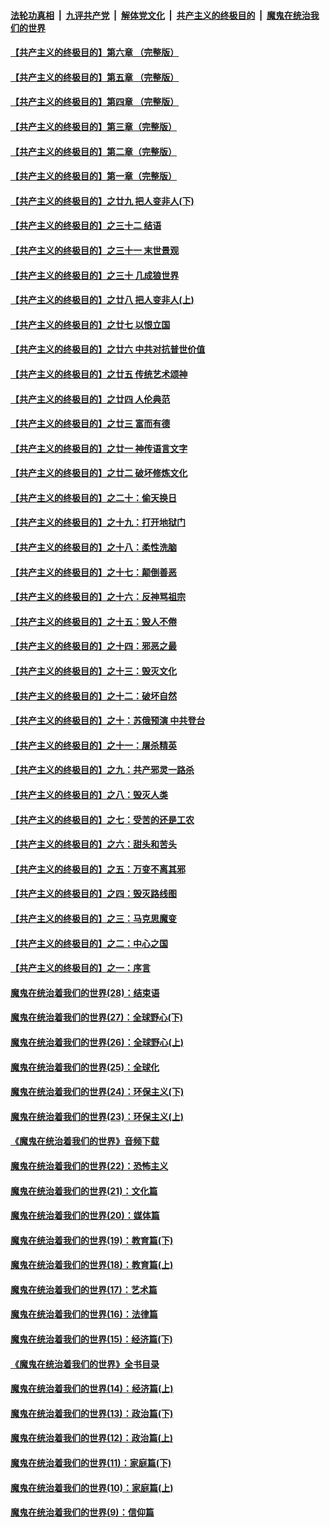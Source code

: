 ####  [法轮功真相](../../../../basic/blob/master/README.md?t=06290102) &nbsp;|&nbsp; [九评共产党](../../../../9ping.md/blob/master/README.md?t=06290102) &nbsp;|&nbsp; [解体党文化](../../../../jtdwh.md/blob/master/README.md?t=06290102)  &nbsp;|&nbsp; [共产主义的终极目的](../../../../gczydzjmd.md/blob/master/README.md?t=06290102) &nbsp;|&nbsp; [魔鬼在统治我们的世界](../../../../mgztzwmdsj.md/blob/master/README.md?t=06290102) 

#### [【共产主义的终极目的】第六章 （完整版）](../pages/nsc422/n11428913.md?t=06290102) 

#### [【共产主义的终极目的】第五章 （完整版）](../pages/nsc422/n11428912.md?t=06290102) 

#### [【共产主义的终极目的】第四章 （完整版）](../pages/nsc422/n11428907.md?t=06290102) 

#### [【共产主义的终极目的】第三章（完整版）](../pages/nsc422/n11428848.md?t=06290102) 

#### [【共产主义的终极目的】第二章（完整版）](../pages/nsc422/n11428831.md?t=06290102) 

#### [【共产主义的终极目的】第一章（完整版）](../pages/nsc422/n11417651.md?t=06290102) 

#### [【共产主义的终极目的】之廿九 把人变非人(下)](../pages/nsc422/n11344140.md?t=06290102) 

#### [【共产主义的终极目的】之三十二 结语](../pages/nsc422/n11360535.md?t=06290102) 

#### [【共产主义的终极目的】之三十一 末世景观](../pages/nsc422/n11351129.md?t=06290102) 

#### [【共产主义的终极目的】之三十 几成狼世界](../pages/nsc422/n11348280.md?t=06290102) 

#### [【共产主义的终极目的】之廿八 把人变非人(上)](../pages/nsc422/n11340492.md?t=06290102) 

#### [【共产主义的终极目的】之廿七 以恨立国](../pages/nsc422/n11336944.md?t=06290102) 

#### [【共产主义的终极目的】之廿六 中共对抗普世价值](../pages/nsc422/n11324785.md?t=06290102) 

#### [【共产主义的终极目的】之廿五 传统艺术颂神](../pages/nsc422/n11296396.md?t=06290102) 

#### [【共产主义的终极目的】之廿四 人伦典范](../pages/nsc422/n11296397.md?t=06290102) 

#### [【共产主义的终极目的】之廿三 富而有德](../pages/nsc422/n11283598.md?t=06290102) 

#### [【共产主义的终极目的】之廿一 神传语言文字](../pages/nsc422/n11263265.md?t=06290102) 

#### [【共产主义的终极目的】之廿二 破坏修炼文化](../pages/nsc422/n11245728.md?t=06290102) 

#### [【共产主义的终极目的】之二十：偷天换日](../pages/nsc422/n11238846.md?t=06290102) 

#### [【共产主义的终极目的】之十九：打开地狱门](../pages/nsc422/n11206376.md?t=06290102) 

#### [【共产主义的终极目的】之十八：柔性洗脑](../pages/nsc422/n11199994.md?t=06290102) 

#### [【共产主义的终极目的】之十七：颠倒善恶](../pages/nsc422/n11179782.md?t=06290102) 

#### [【共产主义的终极目的】之十六：反神骂祖宗](../pages/nsc422/n11166798.md?t=06290102) 

#### [【共产主义的终极目的】之十五：毁人不倦](../pages/nsc422/n11166792.md?t=06290102) 

#### [【共产主义的终极目的】之十四：邪恶之最](../pages/nsc422/n11150249.md?t=06290102) 

#### [【共产主义的终极目的】之十三：毁灭文化](../pages/nsc422/n11135227.md?t=06290102) 

#### [【共产主义的终极目的】之十二：破坏自然](../pages/nsc422/n11135214.md?t=06290102) 

#### [【共产主义的终极目的】之十：苏俄预演 中共登台](../pages/nsc422/n11118424.md?t=06290102) 

#### [【共产主义的终极目的】之十一：屠杀精英](../pages/nsc422/n11118442.md?t=06290102) 

#### [【共产主义的终极目的】之九：共产邪灵一路杀](../pages/nsc422/n11114139.md?t=06290102) 

#### [【共产主义的终极目的】之八：毁灭人类](../pages/nsc422/n11108503.md?t=06290102) 

#### [【共产主义的终极目的】之七：受苦的还是工农](../pages/nsc422/n11101809.md?t=06290102) 

#### [【共产主义的终极目的】之六：甜头和苦头](../pages/nsc422/n11096971.md?t=06290102) 

#### [【共产主义的终极目的】之五：万变不离其邪](../pages/nsc422/n11091285.md?t=06290102) 

#### [【共产主义的终极目的】之四：毁灭路线图](../pages/nsc422/n11086284.md?t=06290102) 

#### [【共产主义的终极目的】之三：马克思魔变](../pages/nsc422/n11061941.md?t=06290102) 

#### [【共产主义的终极目的】之二：中心之国](../pages/nsc422/n11047728.md?t=06290102) 

#### [【共产主义的终极目的】之一：序言](../pages/nsc422/n11086077.md?t=06290102) 

#### [魔鬼在统治着我们的世界(28)：结束语](../pages/nsc422/n10936246.md?t=06290102) 

#### [魔鬼在统治着我们的世界(27)：全球野心(下)](../pages/nsc422/n10928319.md?t=06290102) 

#### [魔鬼在统治着我们的世界(26)：全球野心(上)](../pages/nsc422/n10900318.md?t=06290102) 

#### [魔鬼在统治着我们的世界(25)：全球化](../pages/nsc422/n10788205.md?t=06290102) 

#### [魔鬼在统治着我们的世界(24)：环保主义(下)](../pages/nsc422/n10695307.md?t=06290102) 

#### [魔鬼在统治着我们的世界(23)：环保主义(上)](../pages/nsc422/n10688613.md?t=06290102) 

#### [《魔鬼在统治着我们的世界》音频下载](../pages/nsc422/n10635553.md?t=06290102) 

#### [魔鬼在统治着我们的世界(22)：恐怖主义](../pages/nsc422/n10614727.md?t=06290102) 

#### [魔鬼在统治着我们的世界(21)：文化篇](../pages/nsc422/n10597706.md?t=06290102) 

#### [魔鬼在统治着我们的世界(20)：媒体篇](../pages/nsc422/n10586579.md?t=06290102) 

#### [魔鬼在统治着我们的世界(19)：教育篇(下)](../pages/nsc422/n10564808.md?t=06290102) 

#### [魔鬼在统治着我们的世界(18)：教育篇(上)](../pages/nsc422/n10526970.md?t=06290102) 

#### [魔鬼在统治着我们的世界(17)：艺术篇](../pages/nsc422/n10499093.md?t=06290102) 

#### [魔鬼在统治着我们的世界(16)：法律篇](../pages/nsc422/n10485969.md?t=06290102) 

#### [魔鬼在统治着我们的世界(15)：经济篇(下)](../pages/nsc422/n10469975.md?t=06290102) 

#### [《魔鬼在统治着我们的世界》全书目录](../pages/nsc422/n10464261.md?t=06290102) 

#### [魔鬼在统治着我们的世界(14)：经济篇(上)](../pages/nsc422/n10457370.md?t=06290102) 

#### [魔鬼在统治着我们的世界(13)：政治篇(下)](../pages/nsc422/n10448270.md?t=06290102) 

#### [魔鬼在统治着我们的世界(12)：政治篇(上)](../pages/nsc422/n10444576.md?t=06290102) 

#### [魔鬼在统治着我们的世界(11)：家庭篇(下)](../pages/nsc422/n10440961.md?t=06290102) 

#### [魔鬼在统治着我们的世界(10)：家庭篇(上)](../pages/nsc422/n10435448.md?t=06290102) 

#### [魔鬼在统治着我们的世界(9)：信仰篇](../pages/nsc422/n10432159.md?t=06290102) 

